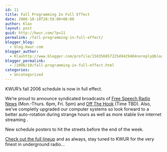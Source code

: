 ```yaml
---
id: 11
title: Fall Programming In Full Effect
date: 2006-10-10T20:59:00+00:00
author: Klax
layout: post
guid: http://kwur.com/?p=11
permalink: /fall-programming-in-full-effect/
blogger_blog:
  - blog.kwur.com
blogger_author:
  - Klaxhttp://www.blogger.com/profile/15835685722549429484noreply@blogger.com
blogger_permalink:
  - /2006/10/fall-programming-in-full-effect.html
categories:
  - Uncategorized
---
```

<div class="pf-content">
  <p>
    KWUR’s fall 2006 schedule is now in full effect.
  </p>
  
  <p>
    We’re proud to announce syndicated broadcasts of <a href="http://www.fsrn.org">Free Speech Radio News</a> (Mon.-Thurs. 6pm, Fri. 5pm) and <a href="http://www.2600.com/oth">Off The Hook</a> (Time TBD). Also, we’ve completly upgraded our computer systems so look forward to a better auto-rotation during strange hours as well as more stable live internet streaming .
  </p>
  
  <p>
    New schedule posters to hit the streets before the end of the week.
  </p>
  
  <p>
    <a href="http://www.kwur.com/sch.php">Check out the full lineup</a> and as always, stay tuned to KWUR for the very finest in underground radio…
  </p>
</div>